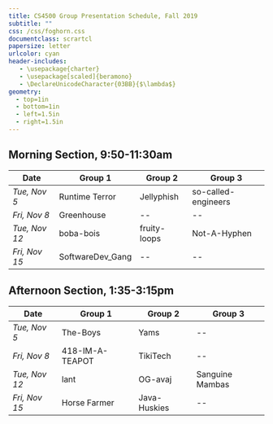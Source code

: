```yaml
---
title: CS4500 Group Presentation Schedule, Fall 2019
subtitle: ""
css: /css/foghorn.css
documentclass: scrartcl
papersize: letter
urlcolor: cyan
header-includes:
   - \usepackage{charter}
   - \usepackage[scaled]{beramono}
   - \DeclareUnicodeCharacter{03BB}{$\lambda$}
geometry:
  - top=1in
  - bottom=1in
  - left=1.5in
  - right=1.5in
---
```



## Morning Section, 9:50-11:30am

|     Date      |     Group 1      |   Group 2    |       Group 3       |
|---------------|------------------|--------------|---------------------|
| *Tue, Nov 5*  | Runtime Terror   | Jellyphish   | so-called-engineers |
| *Fri, Nov 8*  | Greenhouse       |      --      |          --         | 
| *Tue, Nov 12* | boba-bois        | fruity-loops | Not-A-Hyphen        |
| *Fri, Nov 15* | SoftwareDev_Gang |      --      |          --         |


## Afternoon Section, 1:35-3:15pm

|     Date      |     Group 1      |    Group 2   |       Group 3       |
|---------------|------------------|--------------|---------------------|
| *Tue, Nov 5*  | The-Boys         | Yams         |          --         |
| *Fri, Nov 8*  | 418-IM-A-TEAPOT  | TikiTech     |          --         | 
| *Tue, Nov 12* | lant             | OG-avaj      | Sanguine Mambas     |
| *Fri, Nov 15* | Horse Farmer     | Java-Huskies |          --         |


